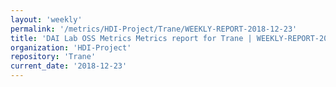```yaml
---
layout: 'weekly'
permalink: '/metrics/HDI-Project/Trane/WEEKLY-REPORT-2018-12-23'
title: 'DAI Lab OSS Metrics Metrics report for Trane | WEEKLY-REPORT-2018-12-23'
organization: 'HDI-Project'
repository: 'Trane'
current_date: '2018-12-23'
---
```

